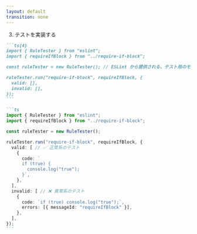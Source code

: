 ```yaml
---
layout: default
transition: none
---
```


<style scoped>
.slidev-vclick-hidden {
  display: none;
}
.small-code {
  .slidev-code {
    font-size: 0.7rem !important;
    line-height: 0rem !important;
    width: 400px !important;
  }
}
</style>

<div class="_bullet">

3. テストを実装する

<div v-click="1">

````md magic-move {at:2}
```ts{4}
import { RuleTester } from "eslint";
import { requireIfBlock } from "../require-if-block";

const ruleTester = new RuleTester(); // ESLint から提供される、テスト用のモジュール

ruleTester.run("require-if-block", requireIfBlock, {
  valid: [],
  invalid: [],
});
```

```ts
import { RuleTester } from "eslint";
import { requireIfBlock } from "../require-if-block";

const ruleTester = new RuleTester();

ruleTester.run("require-if-block", requireIfBlock, {
  valid: [ // ✅ 正常系のテスト
    {
      code: `
      if (true) {
        console.log("true");
      }`,
    },
  ],
  invalid: [ // ❌ 異常系のテスト
    {
      code: `if (true) console.log("true");`,
      errors: [{ messageId: "requireIfBlock" }],
    },
  ],
});
```
````

</div>

</div>

<!-- 
最後にテストを実装します。

[click] テストを実装する際には、eslint から提供される `RuleTester`というモジュールを使用します。
そして、こちらのコードのように、  
[click]ruleTester の`run`メソッドを使用して、テスト対象のモジュールを指定し、正常系・異常系のテストケースを書きます。

テストの実行は、vitest, jest など、普段使用しているテストフレームワークで行えます。  
ここまでが、JavaScriptコードを対象とした、ESLintカスタムルールの基本的な開発の流れになります。
-->